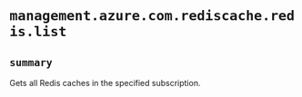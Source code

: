 # `management.azure.com.rediscache.redis.list`

## `summary`
Gets all Redis caches in the specified subscription.


